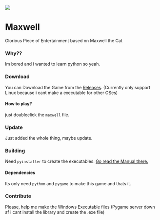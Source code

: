 <img src="https://media.tenor.com/h0slfYVBHzIAAAAC/cat-spinning-cat.gif"></img>
# Maxwell
Glorious Piece of Entertainment based on Maxwell the Cat

### Why??
Im bored and i wanted to learn python so yeah.

### Download
You can Download the Game from the [Releases](https://github.com/kaonkaon/maxwell/releases/tag/v1.0-linux). (Currently only support Linux because i cant make a executable for other OSes)

#### How to play?
just doubleclick the `maxwell` file.

### Update
Just added the whole thing, maybe update.

### Building
Need `pyinstaller` to create the executables. [Go read the Manual there.](https://pyinstaller.org/en/stable/)

#### Dependencies
Its only need `python` and `pygame` to make this game and thats it.

### Contribute
Please, help me make the Windows Executable files (Pygame server down af i cant install the library and create the .exe file)
